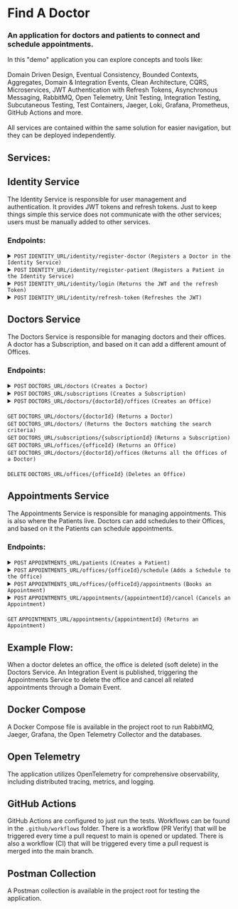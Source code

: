# Find A Doctor

### An application for doctors and patients to connect and schedule appointments.

In this "demo" application you can explore concepts and tools like: 
<br/>
<br/>
Domain Driven Design, Eventual Consistency, Bounded Contexts, Aggregates, Domain & Integration Events, Clean Architecture, CQRS, Microservices, JWT Authentication with Refresh Tokens, Asynchronous Messaging, 
RabbitMQ, Open Telemetry, Unit Testing, Integration Testing, Subcutaneous Testing, Test Containers, Jaeger, Loki, Grafana, Prometheus, GitHub Actions and more.
<br/>
<br/>
All services are contained within the same solution for easier navigation, but they can be deployed independently.

## Services:

## Identity Service

The Identity Service is responsible for user management and authentication. It provides JWT tokens and refresh tokens. Just to keep things simple
this service does not communicate with the other services; users must be manually added to other services.

### Endpoints:

<details>
 <summary><code>POST</code> <code>IDENTITY_URL/identity/register-doctor</code> <code>(Registers a Doctor in the Identity Service)</code></summary>

```
{
    "userName" : "doctor", 
    "email" : "doctor@doctor.com",
    "password" : "MyPass1!"
}
```
</details>

<details>
 <summary><code>POST</code> <code>IDENTITY_URL/identity/register-patient</code> <code>(Registers a Patient in the Identity Service)</code></summary>

```
{
  "userName": "patient",
  "email": "patient@patient.com",
  "password": "MyPass1!"
}
```
</details>

<details>
 <summary><code>POST</code> <code>IDENTITY_URL/identity/login</code> <code>(Returns the JWT and the refresh Token)</code></summary>

```
{
  "userName": "patient",
  "password": "MyPass1!"
}
```
</details>

<details>
 <summary><code>POST</code> <code>IDENTITY_URL/identity/refresh-token</code> <code>(Refreshes the JWT)</code></summary>

```
{
  "token": "",
  "refreshToken": ""
}
```
</details>

## Doctors Service

The Doctors Service is responsible for managing doctors and their offices. A doctor has a Subscription, and based on it can add a different amount of Offices.

### Endpoints:

<details>
 <summary><code>POST</code> <code>DOCTORS_URL/doctors</code> <code>(Creates a Doctor)</code></summary>

```
{
  "firstName": "Doctor",
  "lastName": "Dre",
  "speciality": 2
}
```
</details>

<details>
 <summary><code>POST</code> <code>DOCTORS_URL/subscriptions</code> <code>(Creates a Subscription)</code></summary>

```
{
  "subscriptionType": 2
}
```
</details>

<details>
 <summary><code>POST</code> <code>DOCTORS_URL/doctors/{doctorId}/offices</code> <code>(Creates an Office)</code></summary>

```
{
  "state": "",
  "city": "",
  "street": "",
  "streetNumber": "",
  "zipCode": ""
}
```
</details>
<br/>
 <summary><code>GET</code> <code>DOCTORS_URL/doctors/{doctorId}</code> <code>(Returns a Doctor)</code></summary>
 <summary><code>GET</code> <code>DOCTORS_URL/doctors/</code> <code>(Returns the Doctors matching the search criteria)</code></summary>
 <summary><code>GET</code> <code>DOCTORS_URL/subscriptions/{subscriptionId}</code> <code>(Returns a Subscription)</code></summary>
 <summary><code>GET</code> <code>DOCTORS_URL/offices/{officeId}</code> <code>(Returns an Office)</code></summary>
 <summary><code>GET</code> <code>DOCTORS_URL/doctors/{doctorId}/offices</code> <code>(Returns all the Offices of a Doctor)</code></summary>
<br/>
 <summary><code>DELETE</code> <code>DOCTORS_URL/offices/{officeId}</code> <code>(Deletes an Office)</code></summary>

## Appointments Service

The Appointments Service is responsible for managing appointments. This is also where the Patients live. Doctors can add schedules to their Offices, and based on it the Patients can schedule appointments.

### Endpoints:

<details>
 <summary><code>POST</code> <code>APPOINTMENTS_URL/patients</code> <code>(Creates a Patient)</code></summary>

```
{
}
```
</details>

<details>
 <summary><code>POST</code> <code>APPOINTMENTS_URL/offices/{officeId}/schedule</code> <code>(Adds a Schedule to the Office)</code></summary>

```
{
  "workingCalendar": [
    {
      "date": "2024-12-06T00:00:00",
      "timeRange": {
        "start": "2024-12-06T10:00:00",
        "end": "2024-12-06T18:00:00"
      }
    }
  ]
}
```
</details>

<details>
 <summary><code>POST</code> <code>APPOINTMENTS_URL/offices/{officeId}/appointments</code> <code>(Books an Appointment)</code></summary>

```
{
  "dateTime": "2024-12-06T10:00:00"
}
```
</details>

<details>
 <summary><code>POST</code> <code>APPOINTMENTS_URL/appointments/{appointmentId}/cancel</code> <code>(Cancels an Appointment)</code></summary>

```
{
}
```
</details>
<br/>
 <summary><code>GET</code> <code>APPOINTMENTS_URL/appointments/{appointmentId}</code> <code>(Returns an Appointment)</code></summary>

## Example Flow:

When a doctor deletes an office, the office is deleted (soft delete) in the Doctors Service.
An Integration Event is published, triggering the Appointments Service to delete the office and cancel all related appointments through a Domain Event.

## Docker Compose
A Docker Compose file is available in the project root to run RabbitMQ, Jaeger, Grafana, the Open Telemetry Collector and the databases.

## Open Telemetry
The application utilizes OpenTelemetry for comprehensive observability, including distributed tracing, metrics, and logging. 

## GitHub Actions

GitHub Actions are configured to just run the tests. Workflows can be found in the `.github/workflows` folder. 
There is a workflow (PR Verify) that will be triggered every time a pull request to main is opened or updated. 
There is also a workflow (CI) that will be triggered every time a pull request is merged into the main branch.

## Postman Collection
A Postman collection is available in the project root for testing the application.

